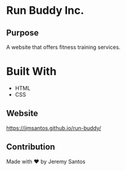 # Run Buddy Inc.

## Purpose
A website that offers fitness training services.

# Built With
* HTML
* CSS

## Website
https://jjmsantos.github.io/run-buddy/

## Contribution
Made with ❤️ by Jeremy Santos
